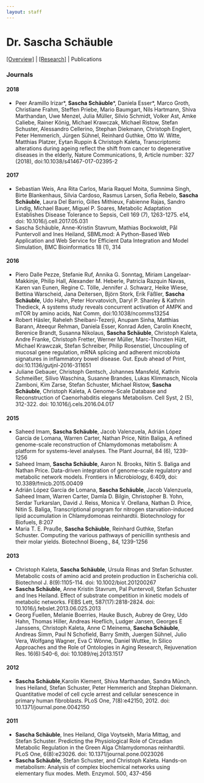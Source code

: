 ```yaml
---
layout: staff
---
```


# Dr. Sascha Schäuble

[[Overview]](Dr_+Sascha+Schäuble.html) | 
[[Research]](research.html) | 
Publications

### Journals

#### 2018

* Peer Aramillo Irizar*, **Sascha Schäuble***, Daniela Esser*, Marco Groth, Christiane Frahm, Steffen Priebe, Mario Baumgart, Nils Hartmann, Shiva Marthandan, Uwe Menzel, Julia Müller, Silvio Schmidt, Volker Ast, Amke Caliebe, Rainer König, Michael Krawczak, Michael Ristow, Stefan Schuster, Alessandro Cellerino, Stephan Diekmann, Christoph Englert, Peter Hemmerich, Jürgen Sühnel, Reinhard Guthke, Otto W. Witte, Matthias Platzer, Eytan Ruppin & Christoph Kaleta, Transcriptomic alterations during ageing reflect the shift from cancer to degenerative diseases in the elderly, Nature Communications, 9, Article number: 327 (2018), doi:10.1038/s41467-017-02395-2

#### 2017

* Sebastian Weis, Ana Rita Carlos, Maria Raquel Moita, Sumnima Singh, Birte Blankenhaus, Silvia Cardoso, Rasmus Larsen, Sofia Rebelo, **Sascha Schäuble**, Laura Del Barrio, Gilles Mithieux, Fabienne Rajas, Sandro Lindig, Michael Bauer, Miguel P. Soares, Metabolic Adaptation Establishes Disease Tolerance to Sepsis, Cell 169 (7), 1263-1275. e14, doi: 10.1016/j.cell.2017.05.031
* Sascha Schäuble, Anne-Kristin Stavrum, Mathias Bockwoldt, Pål Puntervoll and Ines Heiland, SBMLmod: A Python-Based Web Application and Web Service for Efficient Data Integration and Model Simulation, BMC Bioinformatics 18 (1), 314

#### 2016

* Piero Dalle Pezze, Stefanie Ruf, Annika G. Sonntag, Miriam Langelaar-Makkinje, Philip Hall, Alexander M. Heberle, Patricia Razquin Navas, Karen van Eunen, Regine C. Tölle, Jennifer J. Schwarz, Heike Wiese, Bettina Warscheid, Jana Deitersen, Björn Stork, Erik Fäßler, **Sascha Schäuble**, Udo Hahn, Peter Horvatovich, Daryl P. Shanley & Kathrin Thedieck, A systems study reveals concurrent activation of AMPK and mTOR by amino acids, Nat Comm, doi:10.1038/ncomms13254
* Robert Häsler, Raheleh Sheibani-Tezerji, Anupam Sinha, Matthias Barann, Ateequr Rehman, Daniela Esser, Konrad Aden, Carolin Knecht, Berenice Brandt, Susanna Nikolaus, **Sascha Schäuble**, Christoph Kaleta, Andre Franke, Christoph Fretter, Werner Müller, Marc-Thorsten Hütt, Michael Krawczak, Stefan Schreiber, Philip Rosenstiel, Uncoupling of mucosal gene regulation, mRNA splicing and adherent microbiota signatures in inflammatory bowel disease. Gut. Epub ahead of Print, doi:10.1136/gutjnl-2016-311651
* Juliane Gebauer, Christoph Gentsch, Johannes Mansfeld, Kathrin Schmeißer, Silivo Waschina, Susanne Brandes, Lukas Klimmasch, Nicola Zamboni, Kim Zarse, Stefan Schuster, Michael Ristow, **Sascha Schäuble**, Christoph Kaleta, A Genome-Scale Database and Reconstruction of Caenorhabditis elegans Metabolism. Cell Syst, 2 (5), 312-322. doi: 10.1016/j.cels.2016.04.017

#### 2015

* Saheed Imam, **Sascha Schäuble**, Jacob Valenzuela, Adrián López García de Lomana, Warren Carter, Nathan Price, Nitin Baliga, A refined genome-scale reconstruction of Chlamydomonas metabolism: A platform for systems-level analyses. The Plant Journal, 84 (6), 1239-1256
* Saheed Imam, **Sascha Schäuble**, Aaron N. Brooks, Nitin S. Baliga and Nathan Price. Data-driven integration of genome-scale regulatory and metabolic network models. Frontiers in Microbiology, 6:409, doi: 10.3389/fmicb.2015.00409
* Adrián López García de Lomana, **Sascha Schäuble**, Jacob Valenzuela, Saheed Imam, Warren Carter, Damla D. Bilgin, Christopher B. Yohn, Serdar Turkarslan, David J. Reiss, Monica V. Orellana, Nathan D. Price, Nitin S. Baliga, Transcriptional program for nitrogen starvation-induced lipid accumulation in Chlamydomonas reinhardtii. Biotechnology for Biofuels, 8:207
* Maria T. E. Prauße, **Sascha Schäuble**, Reinhard Guthke, Stefan Schuster. Computing the various pathways of penicillin synthesis and their molar yields. Biotechnol Bioeng., 84, 1239-1256

#### 2013
* Christoph Kaleta, **Sascha Schäuble**, Ursula Rinas and Stefan Schuster. Metabolic costs of amino acid and protein production in Escherichia coli. Biotechnol J. 8(9):1105-114. doi: 10.1002/biot.201200267
* **Sascha Schäuble**, Anne Kristin Stavrum, Pal Puntervoll, Stefan Schuster and Ines Heiland. Effect of substrate competition in kinetic models of metabolic networks. FEBS Lett, 587(17):2818-2824. doi: 10.1016/j.febslet.2013.06.025.2013
* Georg Fuellen, Melanie Boerries, Hauke Busch, Aubrey de Grey, Udo Hahn, Thomas Hiller, Andreas Hoeflich, Ludger Jansen, Georges E Janssens, Christoph Kaleta, Anne C Meinema, **Sascha Schäuble**, Andreas Simm, Paul N Schofield, Barry Smith, Juergen Sühnel, Julio Vera, Wolfgang Wagner, Eva C Wönne, Daniel Wuttke, In Silico Approaches and the Role of Ontologies in Aging Research, Rejuvenation Res. 16(6):540-6, doi: 10.1089/rej.2013.1517

#### 2012
* **Sascha Schäuble**,Karolin Klement, Shiva Marthandan, Sandra Münch, Ines Heiland, Stefan Schuster, Peter Hemmerich and Stephan Diekmann. Quantitative model of cell cycle arrest and cellular senescence in primary human fibroblasts. PLoS One, 7(8):e42150, 2012. doi: 10.1371/journal.pone.0042150

#### 2011
* **Sascha Schäuble**, Ines Heiland, Olga Voytsekh, Maria Mittag, and Stefan Schuster. Predicting the Physiological Role of Circadian Metabolic Regulation in the Green Alga Chlamydomonas reinhardtii. PLoS One, 6(8):e23026. doi: 10.1371/journal.pone.0023026
* **Sascha Schäuble**, Stefan Schuster, and Christoph Kaleta. Hands-on metabolism: Analysis of complex biochemical networks using elementary flux modes. Meth. Enzymol. 500, 437-456
